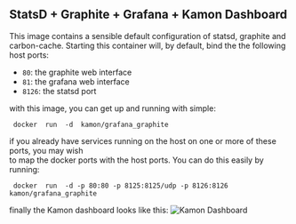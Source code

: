 StatsD + Graphite + Grafana + Kamon Dashboard
-------

This image contains a sensible default configuration of statsd, graphite and
carbon-cache. Starting this container will, by default, bind the the following
host ports:

- `80`: the graphite web interface
- `81`: the grafana web interface
- `8126`: the statsd port

with this image, you can get up and running with simple:

     docker  run  -d  kamon/grafana_graphite

if you already have services running on the host on one or more of these ports, you may wish    
to map the docker ports with the host ports. You can do this easily by running:

     docker  run  -d -p 80:80 -p 8125:8125/udp -p 8126:8126  kamon/grafana_graphite

finally the Kamon dashboard looks like this: 
![Kamon Dashboard][1]


  [1]: http://kamon.io/assets/img/kamon-statsd-grafana.png
